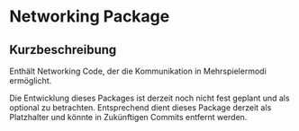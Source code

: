 # Networking Package

## Kurzbeschreibung
Enthält Networking Code, der die Kommunikation in Mehrspielermodi ermöglicht.

Die Entwicklung dieses Packages ist derzeit noch nicht fest geplant 
und als optional zu betrachten. Entsprechend dient dieses Package derzeit als Platzhalter 
und könnte in Zukünftigen Commits entfernt werden.
